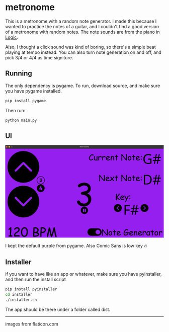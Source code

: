 # metronome
This is a metronome with a random note generator. 
I made this because I wanted to practice the notes of a guitar, and I couldn't find a good version of a metronome with random notes.
The note sounds are from the piano in [Logic](https://www.apple.com/logic-pro/). 

Also, I thought a click sound was kind of boring, so there's a simple beat playing at tempo instead.
You can also turn note generation on and off, and pick 3/4 or 4/4 as time signiture.



## Running
The only dependency is pygame.
To run, download source, and make sure you have pygame installed. 

```bash
pip install pygame
```

Then run:

```bash
python main.py
```

## UI
![ui](./images/extra/screenshot.png)

I kept the default purple from pygame. Also Comic Sans is low key :fire:

## Installer
if you want to have like an app or whatever, make sure you have pyinstaller, and then run the install script

```bash
pip install pyinstaller
cd installer
./installer.sh
```

The app should be there under a folder called dist.


___

images from flaticon.com
